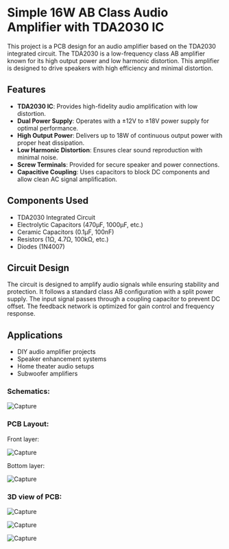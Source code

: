 # Simple 16W AB Class Audio Amplifier with TDA2030 IC

This project is a PCB design for an audio amplifier based on the TDA2030 integrated circuit. The TDA2030 is a low-frequency class AB amplifier known for its high output power and low harmonic distortion. This amplifier is designed to drive speakers with high efficiency and minimal distortion.

## Features

- **TDA2030 IC**: Provides high-fidelity audio amplification with low distortion.
- **Dual Power Supply**: Operates with a ±12V to ±18V power supply for optimal performance.
- **High Output Power**: Delivers up to 18W of continuous output power with proper heat dissipation.
- **Low Harmonic Distortion**: Ensures clear sound reproduction with minimal noise.
- **Screw Terminals**: Provided for secure speaker and power connections.
- **Capacitive Coupling**: Uses capacitors to block DC components and allow clean AC signal amplification.

## Components Used

- TDA2030 Integrated Circuit
- Electrolytic Capacitors (470µF, 1000µF, etc.)
- Ceramic Capacitors (0.1µF, 100nF)
- Resistors (1Ω, 4.7Ω, 100kΩ, etc.)
- Diodes (1N4007)

## Circuit Design

The circuit is designed to amplify audio signals while ensuring stability and protection. It follows a standard class AB configuration with a split power supply. The input signal passes through a coupling capacitor to prevent DC offset. The feedback network is optimized for gain control and frequency response.


## Applications

- DIY audio amplifier projects
- Speaker enhancement systems
- Home theater audio setups
- Subwoofer amplifiers


### Schematics:
![Capture](https://github.com/user-attachments/assets/1138ede1-2ecd-4e45-a891-6b1819fdd317)

### PCB Layout:
Front layer:

![Capture](https://github.com/user-attachments/assets/62e57029-4b65-415c-ba1d-ff85cc36af58)

Bottom layer:

![Capture](https://github.com/user-attachments/assets/47545329-6685-4484-ae68-1fd0f035f912)

### 3D view of PCB:
![Capture](https://github.com/user-attachments/assets/702ef744-4db0-4178-931b-1ea6e5715028)

![Capture](https://github.com/user-attachments/assets/2198c9e7-a02c-4c63-8a44-1b4cb48325fc)

![Capture](https://github.com/user-attachments/assets/4e2a80fb-4521-445b-8c21-d65997b00aa9)



